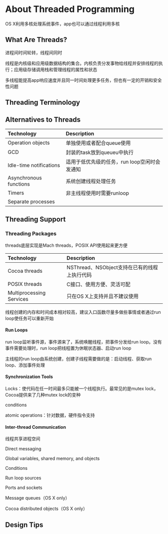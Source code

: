 # About Threaded Programming

OS X利用多核处理系统事件，app也可以通过线程利用多核

## What Are Threads?

进程间时间轮转，线程间同时

线程是内核级和应用级数据结构的集合。内核负责分发事物给线程并安排线程的执行；应用级存储调用栈和管理线程的属性和状态

多线程能提高app响应速度并且同一时间处理更多任务，但也有一定的开销和安全性问题

## Threading Terminology

## Alternatives to Threads

| Technology | Description |
| :--- | :--- |
| Operation objects | 单独使用或者配合queue使用 |
| GCD | 封装的task放到queueu中执行 |
| Idle-time notifications | 适用于低优先级的任务，run loop空闲时会发通知 |
| Asynchronous functions | 系统创建线程处理任务 |
| Timers | 非主线程使用时需要runloop |
| Separate processes |  |

## Threading Support

### Threading Packages

threads底层实现是Mach threads，POSIX API使用起来更方便

| Technology | Description |
| :--- | :--- |
| Cocoa threads | NSThread、NSObject支持在已有的线程上执行代码 |
| POSIX threads | C接口、使用方便、灵活可配 |
| Multiprocessing Services | 只在OS X上支持并且不建议使用 |

线程创建的内存和时间成本相对较高，建议入口函数尽量多做些事情或者通过run loop使任务可以重新开始

#### Run Loops

run loop监听事件源，事件源来了，系统唤醒线程，把事件分发给run loop。没有事件需要处理时，run loop把线程置为休眠状态器、启动run loop

主线程的run loop由系统创建，创建子线程需要做的是：启动线程、获取run loop、添加事件处理

#### Synchronization Tools

Locks：使代码在任一时间最多只能被一个线程执行。最常见的是mutex lock，Cocoa提供来了几种mutex lock的变种

conditions

atomic operations：针对数据，硬件指令支持

#### Inter-thread Communication

线程共享进程空间

Direct messaging

Global variables, shared memory, and objects

Conditions

Run loop sources

Ports and sockets

Message queues（OS X only）

Cocoa distributed objects（OS X only）

## Design Tips



